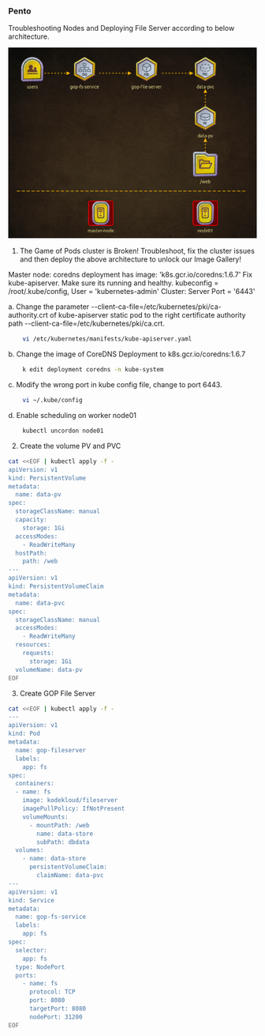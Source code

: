
### Pento

Troubleshooting Nodes and Deploying File Server according to below architecture.

![](images/pento-architecture.png)

1. The Game of Pods cluster is Broken! Troubleshoot, fix the cluster issues and then deploy the above architecture to unlock our Image Gallery!

Master node: coredns deployment has image: 'k8s.gcr.io/coredns:1.6.7'
Fix kube-apiserver. Make sure its running and healthy.
kubeconfig = /root/.kube/config, User = 'kubernetes-admin' Cluster: Server Port = '6443'

a. Change the parameter --client-ca-file=/etc/kubernetes/pki/ca-authority.crt of kube-apiserver static pod to the right certificate authority path --client-ca-file=/etc/kubernetes/pki/ca.crt.

```sh
    vi /etc/kubernetes/manifests/kube-apiserver.yaml    
```
b. Change the image of CoreDNS Deployment to k8s.gcr.io/coredns:1.6.7 
```sh
    k edit deployment coredns -n kube-system    
```

c. Modify the wrong port in kube config file, change to port 6443.

```sh
    vi ~/.kube/config
```

d. Enable scheduling on worker node01
```sh
    kubectl uncordon node01
```

2. Create the volume PV and PVC

```sh
cat <<EOF | kubectl apply -f -
apiVersion: v1
kind: PersistentVolume
metadata:
  name: data-pv
spec:
  storageClassName: manual
  capacity:
    storage: 1Gi
  accessModes:
    - ReadWriteMany
  hostPath:
    path: /web
---
apiVersion: v1
kind: PersistentVolumeClaim
metadata:
  name: data-pvc
spec:
  storageClassName: manual
  accessModes:
    - ReadWriteMany
  resources:
    requests:
      storage: 1Gi
  volumeName: data-pv
EOF
```

3. Create GOP File Server

```sh
cat <<EOF | kubectl apply -f -
---
apiVersion: v1
kind: Pod
metadata:
  name: gop-fileserver
  labels: 
    app: fs
spec:
  containers:
  - name: fs
    image: kodekloud/fileserver
    imagePullPolicy: IfNotPresent
    volumeMounts:
      - mountPath: /web
        name: data-store
        subPath: dbdata      
  volumes:
    - name: data-store
      persistentVolumeClaim:
        claimName: data-pvc
---
apiVersion: v1
kind: Service
metadata:
  name: gop-fs-service
  labels:
    app: fs
spec:
  selector:
    app: fs
  type: NodePort
  ports:
    - name: fs
      protocol: TCP
      port: 8080
      targetPort: 8080
      nodePort: 31200
EOF
```